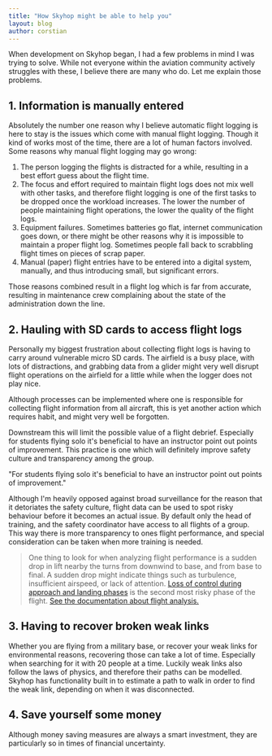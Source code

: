 ```yaml
---
title: "How Skyhop might be able to help you"
layout: blog
author: corstian
---
```


When development on Skyhop began, I had a few problems in mind I was trying to solve. While not everyone within the aviation community actively struggles with these, I believe there are many who do. Let me explain those problems.


## 1. Information is manually entered

Absolutely the number one reason why I believe automatic flight logging is here to stay is the issues which come with manual flight logging. Though it kind of works most of the time, there are a lot of human factors involved. Some reasons why manual flight logging may go wrong:

1. The person logging the flights is distracted for a while, resulting in a best effort guess about the flight time.
2. The focus and effort required to maintain flight logs does not mix well with other tasks, and therefore flight logging is one of the first tasks to be dropped once the workload increases. The lower the number of people maintaining flight operations, the lower the quality of the flight logs.
3. Equipment failures. Sometimes batteries go flat, internet communication goes down, or there might be other reasons why it is impossible to maintain a proper flight log. Sometimes people fall back to scrabbling flight times on pieces of scrap paper.
4. Manual (paper) flight entries have to be entered into a digital system, manually, and thus introducing small, but significant errors.

Those reasons combined result in a flight log which is far from accurate, resulting in maintenance crew complaining about the state of the administration down the line.


## 2. Hauling with SD cards to access flight logs

Personally my biggest frustration about collecting flight logs is having to carry around vulnerable micro SD cards. The airfield is a busy place, with lots of distractions, and grabbing data from a glider might very well disrupt flight operations on the airfield for a little while when the logger does not play nice.

Although processes can be implemented where one is responsible for collecting flight information from all aircraft, this is yet another action which requires habit, and might very well be forgotten.

Downstream this will limit the possible value of a flight debrief. Especially for students flying solo it's beneficial to have an instructor point out points of improvement. This practice is one which will definitely improve safety culture and transparency among the group.

<p class="max-w-lg text-2xl my-10 font-bold text-center mx-auto text-gray-600">"For students flying solo it's beneficial to have an instructor point out points of improvement."</p>

Although I'm heavily opposed against broad surveillance for the reason that it detoriates the safety culture, flight data can be used to spot risky behaviour before it becomes an actual issue. By default only the head of training, and the safety coordinator have access to all flights of a group. This way there is more transparency to ones flight performance, and special consideration can be taken when more training is needed.

> One thing to look for when analyzing flight performance is a sudden drop in lift nearby the turns from downwind to base, and from base to final. A sudden drop might indicate things such as turbulence, insufficient airspeed, or lack of attention. [Loss of control during approach and landing phases](https://www.easa.europa.eu/easa-and-you/general-aviation/flying-safely/loss-of-control-in-approach-and-landing) is the second most risky phase of the flight. [See the documentation about flight analysis.](/documentation/features/flight-analysis#estimations)


## 3. Having to recover broken weak links

Whether you are flying from a military base, or recover your weak links for environmental reasons, recovering those can take a lot of time. Especially when searching for it with 20 people at a time. Luckily weak links also follow the laws of physics, and therefore their paths can be modelled. Skyhop has functionality built in to estimate a path to walk in order to find the weak link, depending on when it was disconnected.


## 4. Save yourself some money

Although money saving measures are always a smart investment, they are particularly so in times of financial uncertainty. 